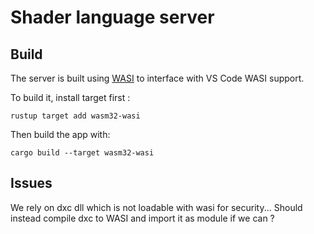 # Shader language server

## Build

The server is built using [WASI](https://wasi.dev/) to interface with VS Code WASI support.

To build it, install target first :
```shell
rustup target add wasm32-wasi
```

Then build the app with:

```shell
cargo build --target wasm32-wasi
```


## Issues

We rely on dxc dll which is not loadable with wasi for security...
Should instead compile dxc to WASI and import it as module if we can ?